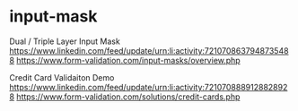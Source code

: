 # input-mask
Dual / Triple Layer Input Mask
https://www.linkedin.com/feed/update/urn:li:activity:7210708637948735488
https://www.form-validation.com/input-masks/overview.php

Credit Card Validaiton Demo
https://www.linkedin.com/feed/update/urn:li:activity:7210708889128828928
https://www.form-validation.com/solutions/credit-cards.php

